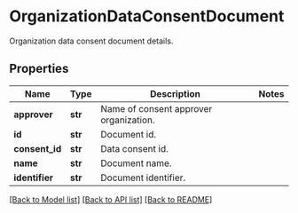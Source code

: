 # OrganizationDataConsentDocument

Organization data consent document details.

## Properties
Name | Type | Description | Notes
------------ | ------------- | ------------- | -------------
**approver** | **str** | Name of consent approver organization. | 
**id** | **str** | Document id. | 
**consent_id** | **str** | Data consent id. | 
**name** | **str** | Document name. | 
**identifier** | **str** | Document identifier. | 

[[Back to Model list]](../README.md#documentation-for-models) [[Back to API list]](../README.md#documentation-for-api-endpoints) [[Back to README]](../README.md)


